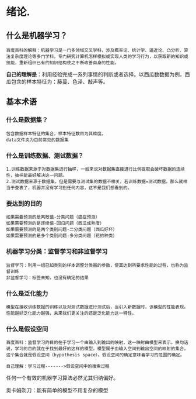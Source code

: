 

# 绪论.

## 什么是机器学习？

```
百度百科的解释：机器学习是一门多领域交叉学科，涉及概率论、统计学、逼近论、凸分析、算法复杂度理论等多门学科。专门研究计算机怎样模拟或实现人类的学习行为，以获取新的知识或技能，重新组织已有的知识结构使之不断改善自身的性能。
```

**自己的理解是**：利用经验完成一系列事情的判断或者选择。以西瓜数数据为例，西瓜包含的样本特征为：藤蔓、色泽、敲声等。



## 基本术语

### 什么是数据集？

```
包含数据样本特征的集合，样本特征数目为其维度。
data文件夹为目前常见的数据集
```



### 什么是训练数据、测试数据？

```
1.训练数据来源于对数据集进行抽样，一般来说对数据集直接进行比例提取会破坏数据的连续性，抽样能最好解决这一问题。
2.测试数据来源于数据集，但是需要与测试集的数据不相关，若训练数据=测试数据，那么就相当于查表了，机器并没有学习到任何内容，这不是我们想看到的。
```

### 要达到的目的

```
如果需要预测的是离散值-分类问题（癌症预测）
如果需要预测的是连续值-回归问题（西瓜成熟度）
如果需要预测的是两个类别问题-二分类问题（西瓜好坏）
如果需要预测的是多个类别问题-多分类问题（花的种类）
```

### 机器学习分类：监督学习和非监督学习

```
监督学习：利用一组已知类别的样本调整分类器的参数，使其达到所要求性能的过程，也称为监督训练
非监督学习：标签未知，也没有确定的结果
```

### 什么是泛化能力

```
模型在接收训练数据的训练以及对测试数据进行测试后，当引入新数据时，该模型的性能表现。性能越好泛化能力越强，未来我们更关注的还是泛化能力这一特性。
```

### 什么是假设空间

```
百度百科：监督学习的目的在于学习一个由输入到输出的映射，这一映射由模型来表示。换句话说，学习的目的就在于找到最好的这样的模型。模型属于由输入空间到输出空间的映射的集合，这个集合就是假设空间（hypothesis space）。假设空间的确定意味着学习的范围的确定。

自己理解：学习过程------->假设空间中的搜索过程
```

任何一个有效的机器学习算法必然尤其归纳偏好。

奥卡姆剃刀：能有简单的模型不用复杂的模型



